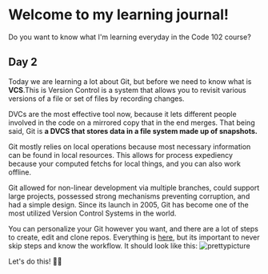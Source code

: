# Welcome to my learning journal!
Do you want to know what I'm learning everyday in the Code 102 course?


## Day 2

Today we are learning a lot about Git, but before we need to know what is **VCS**.This is Version Control is a system that allows you to revisit various versions of a file or set of files by recording changes.

DVCs are the most effective tool now, because it lets different people involved in the code on a mirrored copy that in the end merges. That being said, Git is **a DVCS that stores data in a file system made up of snapshots.**

Git mostly relies on local operations because most necessary information can be found in local resources. This allows for process expediency because your computed fetchs for local things, and you can also work offline.

Git allowed for non-linear development via multiple branches, could support large projects, possessed strong mechanisms preventing corruption, and had a simple design. Since its launch in 2005, Git has become one of the most utilized Version Control Systems in the world.

You can personalize your Git however you want, and there are a lot of steps to create, edit and clone repos. Everything is [here](https://blog.udemy.com/git-tutorial-a-comprehensive-guide/#7), but its important to never skip steps and know the workflow. It should look like this:
![prettypicture](https://blog.udemy.com/wp-content/uploads/2015/08/image006.png)

Let's do this! 💪🏻



